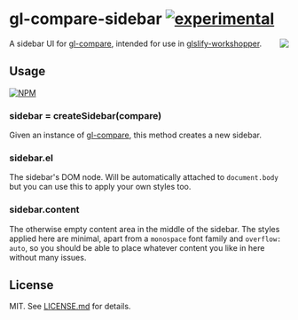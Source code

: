 # gl-compare-sidebar [![experimental](http://badges.github.io/stability-badges/dist/experimental.svg)](http://github.com/badges/stability-badges)

[<img src="http://imgur.com/N61zzfW.png" align="right"/>](http://hughsk.io/gl-compare-sidebar)

A sidebar UI for [gl-compare](http://github.com/hughsk/gl-compare), intended
for use in [glslify-workshopper](http://github.com/gl-modules/glslify-workshopper).

## Usage

[![NPM](https://nodei.co/npm/gl-compare-sidebar.png)](https://nodei.co/npm/gl-compare-sidebar/)

### sidebar = createSidebar(compare)

Given an instance of [gl-compare](http://github.com/hughsk/gl-compare), this
method creates a new sidebar.

### sidebar.el

The sidebar's DOM node. Will be automatically attached to `document.body` but
you can use this to apply your own styles too.

### sidebar.content

The otherwise empty content area in the middle of the sidebar. The styles
applied here are minimal, apart from a `monospace` font family and
`overflow: auto`, so you should be able to place whatever content you
like in here without many issues.

## License

MIT. See [LICENSE.md](http://github.com/hughsk/gl-compare-sidebar/blob/master/LICENSE.md) for details.
